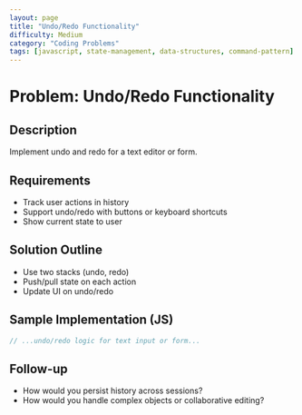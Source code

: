 ```yaml
---
layout: page
title: "Undo/Redo Functionality"
difficulty: Medium
category: "Coding Problems"
tags: [javascript, state-management, data-structures, command-pattern]
---
```


# Problem: Undo/Redo Functionality

## Description

Implement undo and redo for a text editor or form.

## Requirements

- Track user actions in history
- Support undo/redo with buttons or keyboard shortcuts
- Show current state to user

## Solution Outline

- Use two stacks (undo, redo)
- Push/pull state on each action
- Update UI on undo/redo

## Sample Implementation (JS)

```js
// ...undo/redo logic for text input or form...
```

## Follow-up

- How would you persist history across sessions?
- How would you handle complex objects or collaborative editing?
